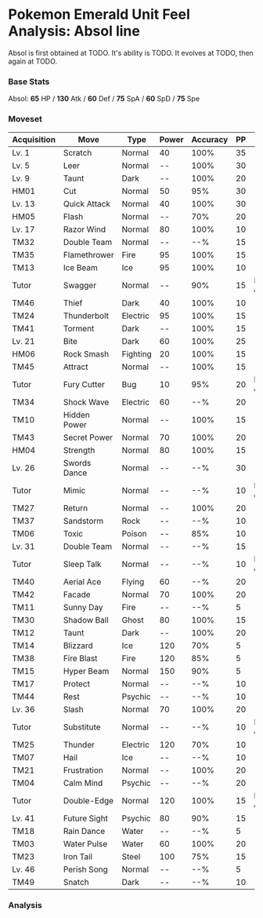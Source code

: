 # Pokemon Emerald Unit Feel Analysis: Absol line

Absol is first obtained at TODO. It's ability is TODO. It evolves at TODO, then again at TODO.

### Base Stats

Absol: **65** HP / **130** Atk / **60** Def / **75** SpA / **60** SpD / **75** Spe

### Moveset

|Acquisition|Move        |Type    |Power|Accuracy|PP |Notes                    |
|---        |---         |---     |---  |---     |---|---                      |
|Lv. 1      |Scratch     |Normal  |40   |100%    |35 |                         |
|Lv. 5      |Leer        |Normal  |--   |100%    |30 |                         |
|Lv. 9      |Taunt       |Dark    |--   |100%    |20 |                         |
|HM01       |Cut         |Normal  |50   |95%     |30 |                         |
|Lv. 13     |Quick Attack|Normal  |40   |100%    |30 |                         |
|HM05       |Flash       |Normal  |--   |70%     |20 |                         |
|Lv. 17     |Razor Wind  |Normal  |80   |100%    |10 |                         |
|TM32       |Double Team |Normal  |--   |--%     |15 |                         |
|TM35       |Flamethrower|Fire    |95   |100%    |15 |                         |
|TM13       |Ice Beam    |Ice     |95   |100%    |10 |                         |
|Tutor      |Swagger     |Normal  |--   |90%     |15 |Emerald only             |
|TM46       |Thief       |Dark    |40   |100%    |10 |                         |
|TM24       |Thunderbolt |Electric|95   |100%    |15 |                         |
|TM41       |Torment     |Dark    |--   |100%    |15 |                         |
|Lv. 21     |Bite        |Dark    |60   |100%    |25 |                         |
|HM06       |Rock Smash  |Fighting|20   |100%    |15 |                         |
|TM45       |Attract     |Normal  |--   |100%    |15 |                         |
|Tutor      |Fury Cutter |Bug     |10   |95%     |20 |Emerald only             |
|TM34       |Shock Wave  |Electric|60   |--%     |20 |                         |
|TM10       |Hidden Power|Normal  |--   |100%    |15 |                         |
|TM43       |Secret Power|Normal  |70   |100%    |20 |                         |
|HM04       |Strength    |Normal  |80   |100%    |15 |                         |
|Lv. 26     |Swords Dance|Normal  |--   |--%     |30 |                         |
|Tutor      |Mimic       |Normal  |--   |--%     |10 |Emerald only             |
|TM27       |Return      |Normal  |--   |100%    |20 |                         |
|TM37       |Sandstorm   |Rock    |--   |--%     |10 |                         |
|TM06       |Toxic       |Poison  |--   |85%     |10 |                         |
|Lv. 31     |Double Team |Normal  |--   |--%     |15 |                         |
|Tutor      |Sleep Talk  |Normal  |--   |--%     |10 |Emerald only             |
|TM40       |Aerial Ace  |Flying  |60   |--%     |20 |                         |
|TM42       |Facade      |Normal  |70   |100%    |20 |                         |
|TM11       |Sunny Day   |Fire    |--   |--%     |5  |                         |
|TM30       |Shadow Ball |Ghost   |80   |100%    |15 |                         |
|TM12       |Taunt       |Dark    |--   |100%    |20 |                         |
|TM14       |Blizzard    |Ice     |120  |70%     |5  |                         |
|TM38       |Fire Blast  |Fire    |120  |85%     |5  |                         |
|TM15       |Hyper Beam  |Normal  |150  |90%     |5  |                         |
|TM17       |Protect     |Normal  |--   |--%     |10 |                         |
|TM44       |Rest        |Psychic |--   |--%     |10 |                         |
|Lv. 36     |Slash       |Normal  |70   |100%    |20 |                         |
|Tutor      |Substitute  |Normal  |--   |--%     |10 |Emerald only             |
|TM25       |Thunder     |Electric|120  |70%     |10 |                         |
|TM07       |Hail        |Ice     |--   |--%     |10 |                         |
|TM21       |Frustration |Normal  |--   |100%    |20 |                         |
|TM04       |Calm Mind   |Psychic |--   |--%     |20 |                         |
|Tutor      |Double-Edge |Normal  |120  |100%    |15 |Emerald only             |
|Lv. 41     |Future Sight|Psychic |80   |90%     |15 |                         |
|TM18       |Rain Dance  |Water   |--   |--%     |5  |                         |
|TM03       |Water Pulse |Water   |60   |100%    |20 |                         |
|TM23       |Iron Tail   |Steel   |100  |75%     |15 |                         |
|Lv. 46     |Perish Song |Normal  |--   |--%     |5  |                         |
|TM49       |Snatch      |Dark    |--   |--%     |10 |                         |

### Analysis
